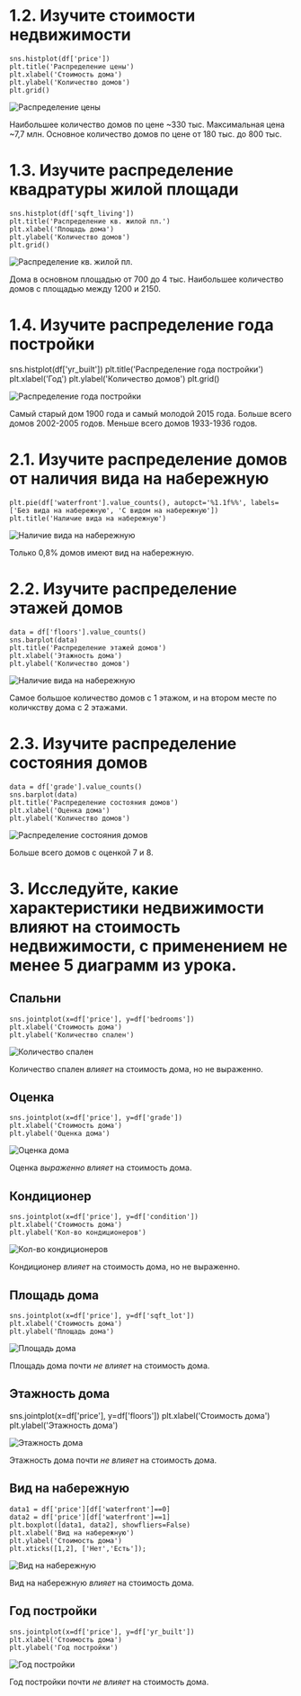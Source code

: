 
# 1.2. Изучите стоимости недвижимости

    sns.histplot(df['price'])
    plt.title('Распределение цены')
    plt.xlabel('Стоимость дома')
    plt.ylabel('Количество домов')
    plt.grid()

![Распределение цены](Figure_1.2.png)

Наибольшее количество домов по цене ~330 тыс. Максимальная цена ~7,7 млн.
Основное количество домов по цене от 180 тыс. до 800 тыс.

# 1.3. Изучите распределение квадратуры жилой площади

    sns.histplot(df['sqft_living'])
    plt.title('Распределение кв. жилой пл.')
    plt.xlabel('Площадь дома')
    plt.ylabel('Количество домов')
    plt.grid()

![Распределение кв. жилой пл.](Figure_1.3.png)

Дома в основном площадью от 700 до 4 тыс. Наибольшее количество домов с площадью между 1200 и 2150.

# 1.4. Изучите распределение года постройки

sns.histplot(df['yr_built'])
plt.title('Распределение года постройки')
plt.xlabel('Год')
plt.ylabel('Количество домов')
plt.grid()

![Распределение года постройки](Figure_1.4.png)

Самый старый дом 1900 года и самый молодой 2015 года. Больше всего домов 2002-2005 годов. 
Меньше всего домов 1933-1936 годов. 


# 2.1. Изучите распределение домов от наличия вида на набережную

    plt.pie(df['waterfront'].value_counts(), autopct='%1.1f%%', labels=['Без вида на набережную', 'С видом на набережную'])
    plt.title('Наличие вида на набережную')

![Наличие вида на набережную](Figure_2.1.png)

Только 0,8% домов имеют вид на набережную.

# 2.2. Изучите распределение этажей домов

    data = df['floors'].value_counts()
    sns.barplot(data)
    plt.title('Распределение этажей домов')
    plt.xlabel('Этажность дома')
    plt.ylabel('Количество домов')

![Наличие вида на набережную](Figure_2.2.png)

Самое большое количество домов с 1 этажом, и на втором месте по количкству дома с 2 этажами.

# 2.3. Изучите распределение состояния домов

    data = df['grade'].value_counts()
    sns.barplot(data)
    plt.title('Распределение состояния домов')
    plt.xlabel('Оценка дома')
    plt.ylabel('Количество домов')

![Распределение состояния домов](Figure_2.3.png)

Больше всего домов с оценкой 7 и 8.

# 3. Исследуйте, какие характеристики недвижимости влияют на стоимость недвижимости, с применением не менее 5 диаграмм из урока.

## Спальни

    sns.jointplot(x=df['price'], y=df['bedrooms'])
    plt.xlabel('Стоимость дома')
    plt.ylabel('Количество спален')

![Количество спален](Figure_3.bedrooms.png)

Количество спален *влияет* на стоимость дома, но не выраженно.

## Оценка

    sns.jointplot(x=df['price'], y=df['grade'])
    plt.xlabel('Стоимость дома')
    plt.ylabel('Оценка дома')

![Оценка дома](Figure_3.grade.png)

Оценка *выраженно влияет* на стоимость дома.


## Кондиционер

    sns.jointplot(x=df['price'], y=df['condition'])
    plt.xlabel('Стоимость дома')
    plt.ylabel('Кол-во кондиционеров')

![Кол-во кондиционеров](Figure_3.condition.png)

Кондиционер *влияет* на стоимость дома, но не выраженно.

## Площадь дома

    sns.jointplot(x=df['price'], y=df['sqft_lot'])
    plt.xlabel('Стоимость дома')
    plt.ylabel('Площадь дома')

![Площадь дома](Figure_3.sqft_lot.png)

Площадь дома почти *не влияет* на стоимость дома.

## Этажность дома
sns.jointplot(x=df['price'], y=df['floors'])
plt.xlabel('Стоимость дома')
plt.ylabel('Этажность дома')

![Этажность дома](Figure_3.floors.png)

Этажность дома почти *не влияет* на стоимость дома.

## Вид на набережную  

    data1 = df['price'][df['waterfront']==0]
    data2 = df['price'][df['waterfront']==1]
    plt.boxplot([data1, data2], showfliers=False)
    plt.xlabel('Вид на набережную')
    plt.ylabel('Стоимость дома')
    plt.xticks([1,2], ['Нет','Есть']);

![Вид на набережную](Figure_3.waterfront.png)

Вид на набережную *влияет* на стоимость дома.

## Год постройки

    sns.jointplot(x=df['price'], y=df['yr_built'])
    plt.xlabel('Стоимость дома')
    plt.ylabel('Год постройки')

![Год постройки](Figure_3.yr_built.png)

Год постройки почти *не влияет* на стоимость дома.